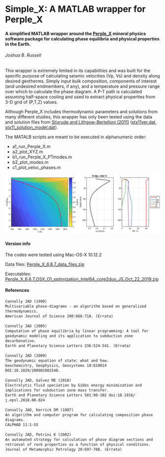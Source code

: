 # Simple_X: A MATLAB wrapper for Perple_X
#### A simplified MATLAB wrapper around the [Perple_X](http://www.perplex.ethz.ch/) mineral physics software package for calculating phase equilibria and physical properties in the Earth.

###### Joshua B. Russell

This wrapper is extremely limited in its capabilities and was built for the specific purpose of calculating seismic velocities (Vp, Vs) and density along desired geotherms. Simply input bulk composition, components of interest (and undesired endmembers, if any), and a temperature and pressure range over which to calculate the phase diagram. A P-T path is calculated assuming half-space cooling and used to extract physical properties from 3-D grid of (P,T,Z) values.

Although Perple_X includes thermodynamic parameters and solutions from many different studies, this wrapper has only been tested using the data and solution files from [Stixrude and Lithgow-Bertelloni (2011)](https://onlinelibrary.wiley.com/doi/10.1111/j.1365-246X.2010.04890.x) ([stx11ver.dat](./data_files/stx11ver.dat), [stx11_solution_model.dat](./data_files/stx11_solution_model.dat)).

The MATALB scripts are meant to be executed in alphanumeric order:
- a1_run_Perple_X.m
- a2_plot_XYZ.m
- b1_run_Perple_X_PTmodes.m
- b2_plot_modes.m
- c1_plot_veloc_phases.m

![](./_archive/example1.png)


#### Version info
The codes were tested using Mac-OS-X 10.12.2

Data files: [Perple_X_6.8.7_data_files.zip](./_archive/Perple_X_6.8.7_data_files.zip)

Executables: [Perple_X_6.8.7_OSX_O1_optimization_Intel64_core2duo_JS_Oct_22_2019.zip](./_archive/Perple_X_6.8.7_OSX_O1_optimization_Intel64_core2duo_JS_Oct_22_2019.zip)

#### References
    Connolly JAD (1990) 
    Multivariable phase-diagrams - an algorithm based on generalized thermodynamics. 
    American Journal of Science 290:666-718. (Errata)

    Connolly JAD (2005) 
    Computation of phase equilibria by linear programming: A tool for geodynamic modeling and its application to subduction zone decarbonation. 
    Earth and Planetary Science Letters 236:524-541. (Errata)
    
    Connolly JAD (2009) 
    The geodynamic equation of state: what and how. 
    Geochemistry, Geophysics, Geosystems 10:Q10014 DOI:10.1029/2009GC002540.
    
    Connolly JAD, Galvez ME (2018) 
    Electrolytic fluid speciation by Gibbs energy minimization and implications for subduction zone mass transfer. 
    Earth and Planetary Science Letters 501:90-102 doi:10.1016/ j.epsl.2018.08.024
    
    Connolly JAD, Kerrick DM (1987) 
    An algorithm and computer program for calculating composition phase diagrams.
    CALPHAD 11:1-55
    
    Connolly JAD, Petrini K (2002) 
    An automated strategy for calculation of phase diagram sections and retrieval of rock properties as a function of physical conditions. 
    Journal of Metamorphic Petrology 20:697-708. (Errata)
